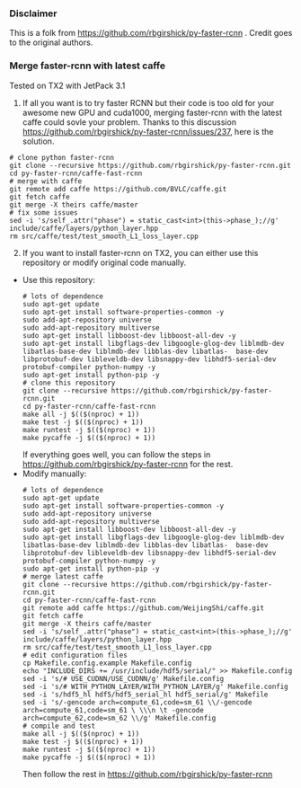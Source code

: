 ### Disclaimer
This is a folk from https://github.com/rbgirshick/py-faster-rcnn . Credit goes to the original authors.

### Merge faster-rcnn with latest caffe
Tested on TX2 with JetPack 3.1
1. If all you want is to try faster RCNN but their code is too old for your awesome new GPU and cuda1000, merging faster-rcnn with the latest caffe could sovle your problem. Thanks to this discussion https://github.com/rbgirshick/py-faster-rcnn/issues/237, here is the solution. 
  ```shell
  # clone python faster-rcnn 
  git clone --recursive https://github.com/rbgirshick/py-faster-rcnn.git
  cd py-faster-rcnn/caffe-fast-rcnn
  # merge with caffe
  git remote add caffe https://github.com/BVLC/caffe.git
  git fetch caffe
  git merge -X theirs caffe/master
  # fix some issues
  sed -i 's/self_.attr("phase") = static_cast<int>(this->phase_);//g' include/caffe/layers/python_layer.hpp
  rm src/caffe/test/test_smooth_L1_loss_layer.cpp
  ```
2. If you want to install faster-rcnn on TX2, you can either use this repository or modify original code manually.
  - Use this repository:
    ```shell
    # lots of dependence 
    sudo apt-get update
    sudo apt-get install software-properties-common -y
    sudo add-apt-repository universe
    sudo add-apt-repository multiverse
    sudo apt-get install libboost-dev libboost-all-dev -y
    sudo apt-get install libgflags-dev libgoogle-glog-dev liblmdb-dev libatlas-base-dev liblmdb-dev libblas-dev libatlas-  base-dev libprotobuf-dev libleveldb-dev libsnappy-dev libhdf5-serial-dev protobuf-compiler python-numpy -y
    sudo apt-get install python-pip -y 
    # clone this repository
    git clone --recursive https://github.com/rbgirshick/py-faster-rcnn.git
    cd py-faster-rcnn/caffe-fast-rcnn
    make all -j $(($(nproc) + 1))
    make test -j $(($(nproc) + 1))
    make runtest -j $(($(nproc) + 1))
    make pycaffe -j $(($(nproc) + 1))
    ```
     If everything goes well, you can follow the steps in https://github.com/rbgirshick/py-faster-rcnn for the rest.
  - Modify manually:
    ```shell
    # lots of dependence 
    sudo apt-get update
    sudo apt-get install software-properties-common -y
    sudo add-apt-repository universe
    sudo add-apt-repository multiverse
    sudo apt-get install libboost-dev libboost-all-dev -y
    sudo apt-get install libgflags-dev libgoogle-glog-dev liblmdb-dev libatlas-base-dev liblmdb-dev libblas-dev libatlas-  base-dev libprotobuf-dev libleveldb-dev libsnappy-dev libhdf5-serial-dev protobuf-compiler python-numpy -y
    sudo apt-get install python-pip -y
    # merge latest caffe
    git clone --recursive https://github.com/rbgirshick/py-faster-rcnn.git
    cd py-faster-rcnn/caffe-fast-rcnn
    git remote add caffe https://github.com/WeijingShi/caffe.git
    git fetch caffe
    git merge -X theirs caffe/master
    sed -i 's/self_.attr("phase") = static_cast<int>(this->phase_);//g' include/caffe/layers/python_layer.hpp
    rm src/caffe/test/test_smooth_L1_loss_layer.cpp
    # edit configuration files
    cp Makefile.config.example Makefile.config
    echo "INCLUDE_DIRS += /usr/include/hdf5/serial/" >> Makefile.config
    sed -i 's/# USE_CUDNN/USE_CUDNN/g' Makefile.config
    sed -i 's/# WITH_PYTHON_LAYER/WITH_PYTHON_LAYER/g' Makefile.config
    sed -i 's/hdf5_hl hdf5/hdf5_serial_hl hdf5_serial/g' Makefile
    sed -i 's/-gencode arch=compute_61,code=sm_61 \\/-gencode arch=compute_61,code=sm_61 \ \\\n \t -gencode arch=compute_62,code=sm_62 \\/g' Makefile.config
    # compile and test
    make all -j $(($(nproc) + 1))
    make test -j $(($(nproc) + 1))
    make runtest -j $(($(nproc) + 1))
    make pycaffe -j $(($(nproc) + 1))
    ```
      Then follow the rest in https://github.com/rbgirshick/py-faster-rcnn 
      
	 

	 
